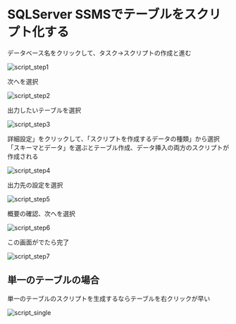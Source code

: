# SQLServer SSMSでテーブルをスクリプト化する

データベース名をクリックして、タスク→スクリプトの作成と進む<br>

![script_step1](img/ssms_script_step1.png)

次へを選択<br>

![script_step2](img/ssms_script_step2.png)

出力したいテーブルを選択<br>

![script_step3](img/ssms_script_step3.png)

詳細設定」をクリックして、「スクリプトを作成するデータの種類」から選択<br>
「スキーマとデータ」を選ぶとテーブル作成、データ挿入の両方のスクリプトが作成される<br>

![script_step4](img/ssms_script_step4.png)

出力先の設定を選択<br>

![script_step5](img/ssms_script_step5.png)

概要の確認、次へを選択<br>

![script_step6](img/ssms_script_step6.png)

この画面がでたら完了<br>

![script_step7](img/ssms_script_step7.png)

## 単一のテーブルの場合
単一のテーブルのスクリプトを生成するならテーブルを右クリックが早い<br>

![script_single](img/ssms_script_single.png)
